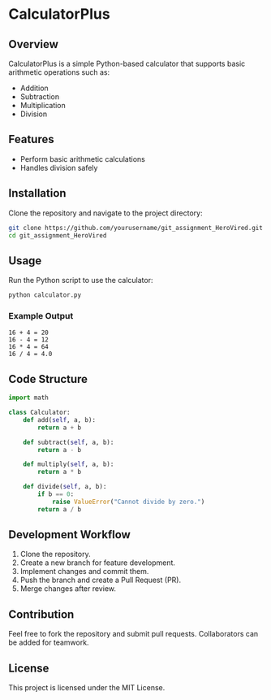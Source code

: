 # CalculatorPlus

## Overview
CalculatorPlus is a simple Python-based calculator that supports basic arithmetic operations such as:
- Addition
- Subtraction
- Multiplication
- Division

## Features
- Perform basic arithmetic calculations
- Handles division safely

## Installation
Clone the repository and navigate to the project directory:
```bash
git clone https://github.com/yourusername/git_assignment_HeroVired.git
cd git_assignment_HeroVired
```

## Usage
Run the Python script to use the calculator:
```bash
python calculator.py
```

### Example Output
```
16 + 4 = 20
16 - 4 = 12
16 * 4 = 64
16 / 4 = 4.0
```

## Code Structure
```python
import math

class Calculator:
    def add(self, a, b):
        return a + b

    def subtract(self, a, b):
        return a - b

    def multiply(self, a, b):
        return a * b

    def divide(self, a, b):
        if b == 0:
            raise ValueError("Cannot divide by zero.")
        return a / b
```

## Development Workflow
1. Clone the repository.
2. Create a new branch for feature development.
3. Implement changes and commit them.
4. Push the branch and create a Pull Request (PR).
5. Merge changes after review.

## Contribution
Feel free to fork the repository and submit pull requests. Collaborators can be added for teamwork.

## License
This project is licensed under the MIT License.
